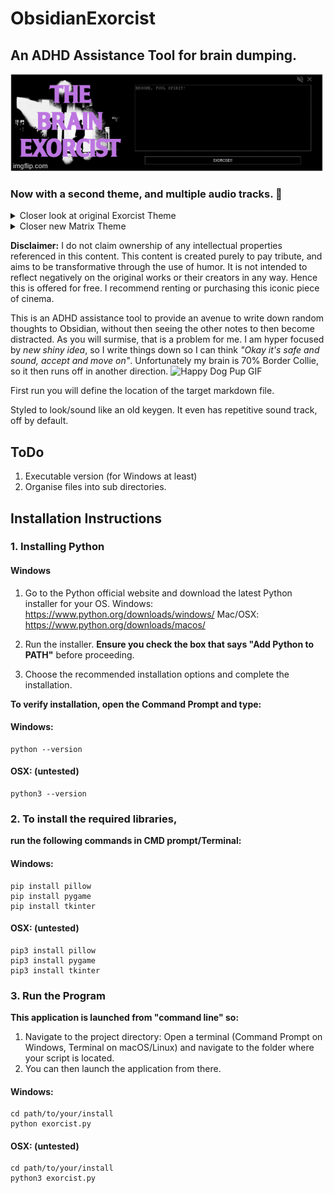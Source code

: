 # ObsidianExorcist
## An ADHD Assistance Tool for brain dumping.
![interface_preview](./preview.gif)
### Now with a second theme, and multiple audio tracks. :imp:
<details>
<summary>Closer look at original Exorcist Theme</summary>

![interface_preview](./interface_preview.png)
</details>
<details>
<summary>Closer new Matrix Theme</summary>

![interface_preview](./interface_preview2.png)
</details>

**Disclaimer:**
I do not claim ownership of any intellectual properties referenced in this content. This content is created purely to pay tribute, and aims to be transformative through the use of humor. It is not intended to reflect negatively on the original works or their creators in any way. Hence this is offered for free.
I recommend renting or purchasing this iconic piece of cinema.

This is an ADHD assistance tool to provide an avenue to write down random thoughts to Obsidian, without then seeing the other notes to then become distracted. 
As you will surmise, that is a problem for me. I am hyper focused by *new shiny idea*, so I write things down so I can think *"Okay it's safe and sound, accept and move on"*.
Unfortunately my brain is 70% Border Collie, so it then runs off in another direction.
![Happy Dog Pup GIF](./dog-crazy.gif)

First run you will define the location of the target markdown file.

Styled to look/sound like an old keygen. It even has repetitive sound track, off by default.

## ToDo
1. Executable version (for Windows at least)
2. Organise files into sub directories.

## Installation Instructions

### 1. Installing Python

#### Windows
1. Go to the Python official website and download the latest Python installer for your OS.
  Windows: https://www.python.org/downloads/windows/
  Mac/OSX: https://www.python.org/downloads/macos/

2. Run the installer. **Ensure you check the box that says "Add Python to PATH"** before proceeding.
3. Choose the recommended installation options and complete the installation.

**To verify installation, open the Command Prompt and type:**

#### Windows:
```
python --version
```
#### OSX: (untested)
```
python3 --version
```

### 2. To install the required libraries, 
**run the following commands in CMD prompt/Terminal:**

#### Windows:
```
pip install pillow
pip install pygame
pip install tkinter
```
#### OSX: (untested)
```
pip3 install pillow
pip3 install pygame
pip3 install tkinter
```

### 3. Run the Program

**This application is launched from "command line" so:**
1) Navigate to the project directory: Open a terminal (Command Prompt on Windows, Terminal on macOS/Linux) and navigate to the folder where your script is located. 
2) You can then launch the application from there.

#### Windows:
```
cd path/to/your/install
python exorcist.py
```
#### OSX: (untested)
```
cd path/to/your/install
python3 exorcist.py
```
